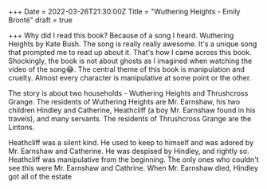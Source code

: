 +++
Date = 2022-03-26T21:30:00Z
Title = "Wuthering Heights - Emily Brontë"
draft = true

+++
Why did I read this book? Because of a song I heard. Wuthering Heights by Kate Bush. The song is really really awesome. It's a unique song that prompted me to read up about it. That's how I came across this book. Shockingly, the book is not about ghosts as I imagined when watching the video of the song😂. The central theme of this book is manipulation and cruelty. Almost every character is manipulative at some point or the other.   

The story is about two households - Wuthering Heights and Thrushcross Grange. The residents of Wuthering Heights are Mr. Earnshaw, his two children Hindley and Catherine, Heathcliff (a boy Mr. Earnshaw found in his travels), and many servants. The residents of Thrushcross Grange are the Lintons. 

Heathcliff was a silent kind. He used to keep to himself and was adored by Mr. Earnshaw and Catherine. He was despised by Hindley, and rightly so. Heathcliff was manipulative from the beginning. The only ones who couldn't see this were Mr. Earnshaw and Cathrine. When Mr. Earnshaw died, Hindley got all of the estate